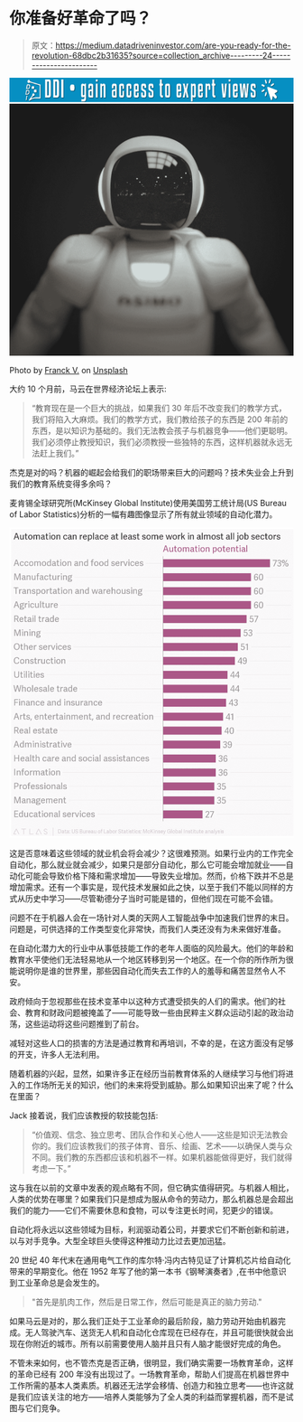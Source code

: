 # 你准备好革命了吗？

> 原文：<https://medium.datadriveninvestor.com/are-you-ready-for-the-revolution-68dbc2b31635?source=collection_archive---------24----------------------->

[![](img/ba288f165bd9f63121c17869226449c2.png)](http://www.track.datadriveninvestor.com/1126A)![](img/64b4d90369196467fdc4d87930b5c52d.png)

Photo by [Franck V.](https://unsplash.com/@franckinjapan?utm_source=medium&utm_medium=referral) on [Unsplash](https://unsplash.com?utm_source=medium&utm_medium=referral)

大约 10 个月前，马云在世界经济论坛上表示:

> “教育现在是一个巨大的挑战，如果我们 30 年后不改变我们的教学方式，我们将陷入大麻烦。我们的教学方式，我们教给孩子的东西是 200 年前的东西，是以知识为基础的。我们无法教会孩子与机器竞争——他们更聪明。我们必须停止教授知识，我们必须教授一些独特的东西，这样机器就永远无法赶上我们。”

杰克是对的吗？机器的崛起会给我们的职场带来巨大的问题吗？技术失业会上升到我们的教育系统变得多余吗？

麦肯锡全球研究所(McKinsey Global Institute)使用美国劳工统计局(US Bureau of Labor Statistics)分析的一幅有趣图像显示了所有就业领域的自动化潜力。

![](img/7681cf75343c7f71d15991b37cc2d958.png)

这是否意味着这些领域的就业机会将会减少？这很难预测。如果行业内的工作完全自动化，那么就业就会减少，如果只是部分自动化，那么它可能会增加就业——自动化可能会导致价格下降和需求增加——导致失业增加。然而，价格下跌并不总是增加需求。还有一个事实是，现代技术发展如此之快，以至于我们不能以同样的方式从历史中学习——尽管勒德分子当时可能是错的，但他们现在可能不会错。

问题不在于机器人会在一场针对人类的天网人工智能战争中加速我们世界的末日。问题是，可供选择的工作类型变化非常快，而我们人类还没有为未来做好准备。

在自动化潜力大的行业中从事低技能工作的老年人面临的风险最大。他们的年龄和教育水平使他们无法轻易地从一个地区转移到另一个地区。在一个你的所作所为很能说明你是谁的世界里，那些因自动化而失去工作的人的羞辱和痛苦显然令人不安。

政府倾向于忽视那些在技术变革中以这种方式遭受损失的人们的需求。他们的社会、教育和财政问题被掩盖了——可能导致一些由民粹主义群众运动引起的政治动荡，这些运动将这些问题推到了前台。

减轻对这些人口的损害的方法是通过教育和再培训，不幸的是，在这方面没有足够的开支，许多人无法利用。

随着机器的兴起，显然，如果许多正在经历当前教育体系的人继续学习与他们将进入的工作场所无关的知识，他们的未来将受到威胁。那么如果知识出来了呢？什么在里面？

Jack 接着说，我们应该教授的软技能包括:

> “价值观、信念、独立思考、团队合作和关心他人——这些是知识无法教会你的。我们应该教我们的孩子体育、音乐、绘画、艺术——以确保人类与众不同。我们教的东西都应该和机器不一样。如果机器能做得更好，我们就得考虑一下。”

这与我在以前的文章中发表的观点略有不同，但它确实值得研究。与机器人相比，人类的优势在哪里？如果我们只是想成为服从命令的劳动力，那么机器总是会超出我们的能力——它们不需要休息和食物，可以专注更长时间，犯更少的错误。

自动化将永远以这些领域为目标，利润驱动着公司，并要求它们不断创新和前进，以与对手竞争。大型全球巨头使得这种推动力比过去更加迅猛。

20 世纪 40 年代末在通用电气工作的库尔特·冯内古特见证了计算机芯片给自动化带来的早期变化。他在 1952 年写了他的第一本书《钢琴演奏者》,在书中他意识到工业革命总是会发生的。

> "首先是肌肉工作，然后是日常工作，然后可能是真正的脑力劳动."

如果马云是对的，那么我们正处于工业革命的最后阶段，脑力劳动开始由机器完成。无人驾驶汽车、送货无人机和自动化仓库现在已经存在，并且可能很快就会出现在你附近的城市。所有以前需要使用人脑并且只有人脑才能很好完成的角色。

不管未来如何，也不管杰克是否正确，很明显，我们确实需要一场教育革命，这样的革命已经有 200 年没有出现过了。一场教育革命，帮助人们提高在机器世界中工作所需的基本人类素质。机器还无法学会移情、创造力和独立思考——也许这就是我们应该关注的地方——培养人类能够为了全人类的利益而掌握机器，而不是试图与它们竞争。